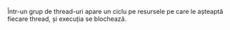 Într-un grup de thread-uri apare un ciclu pe resursele pe care le așteaptă fiecare thread, și execuția se blochează.